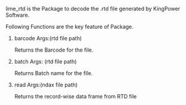 lime_rtd is the Package to decode the .rtd file generated by KingPower Software.

Following Functions are the key feature of Package.

1.	barcode
    Args:(rtd file path)

    Returns the Barcode for the file.

2.	batch
    Args: (rtd file path)

    Returns Batch name for the file.

3.	read 
    Args:(ndax file path)

    Returns the record-wise data frame from RTD file

    




